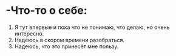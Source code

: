 # -Что-то о себе:
1. Я тут впервые и пока что не понимаю, что делаю, но очень интересно.
2. Надеюсь в скором времени разобраться.
3. Надеюсь, что это принесёт мне пользу.
